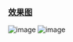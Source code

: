 ### [效果图](https://github.com/aic1999/Picture/blob/master/Android/slidemeun/slidemeun.gif)
![image](https://github.com/aic1999/Picture/blob/master/Android/slidemeun/s1.png)
![image](https://github.com/aic1999/Picture/blob/master/Android/slidemeun/slidemeun.gif)
